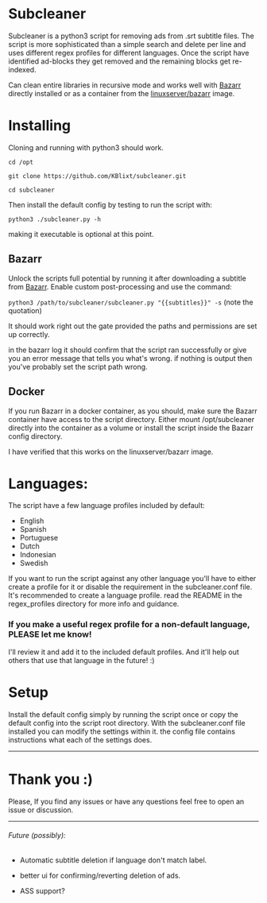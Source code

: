 # Subcleaner
Subcleaner is a python3 script for removing ads from .srt subtitle files.
The script is more sophisticated than a simple search and delete per line
and uses different regex profiles for different languages.
Once the script have identified ad-blocks they get removed and the remaining blocks 
get re-indexed.

Can clean entire libraries in recursive mode and works well with [Bazarr](https://github.com/morpheus65535/bazarr) 
directly installed or as a container from the [linuxserver/bazarr](https://hub.docker.com/r/linuxserver/bazarr) image.

# Installing
Cloning and running with python3 should work.

```cd /opt```

```git clone https://github.com/KBlixt/subcleaner.git```

```cd subcleaner```

Then install the default config by testing to run the script with:

```python3 ./subcleaner.py -h```

making it executable is optional at this point.

## Bazarr
Unlock the scripts full potential by running it after downloading a subtitle from 
[Bazarr](https://github.com/morpheus65535/bazarr). Enable custom post-processing and use
the command:

```python3 /path/to/subcleaner/subcleaner.py "{{subtitles}}" -s``` (note the quotation)

It should work 
right out the gate provided the paths and permissions are set up correctly.

in the bazarr log it should confirm that the script ran successfully or give you 
an error message that tells you what's wrong. if nothing is output then you've probably 
set the script path wrong.

## Docker

If you run Bazarr in a docker container, as you should,
make sure the Bazarr container have access to the script directory. Either
mount /opt/subcleaner directly into the container as a volume or install the script inside 
the Bazarr config directory.

I have verified that this works on the linuxserver/bazarr image.

# Languages:
The script have a few language profiles included by default:

- English
- Spanish
- Portuguese
- Dutch
- Indonesian
- Swedish

If you want to run the script against any other language you'll have to either create a profile for it
or disable the requirement in the subcleaner.conf file. It's recommended to create
a language profile. read the README in the regex_profiles directory for more info and guidance.

### If you make a useful regex profile for a non-default language, PLEASE let me know! 
I'll review it and add it to the included default profiles. And it'll help out others that use 
that language in the future! :)

# Setup
Install the default config simply by running the script once or copy the default config into
the script root directory.
With the subcleaner.conf file installed you can modify the settings within it.
the config file contains instructions what each of the settings does.

__________________


# Thank you :)
Please, If you find any issues or have any questions feel free to 
open an issue or discussion.

__________________
###### Future (possibly):

* Automatic subtitle deletion if language don't match label.

* better ui for confirming/reverting deletion of ads.

* ASS support?

